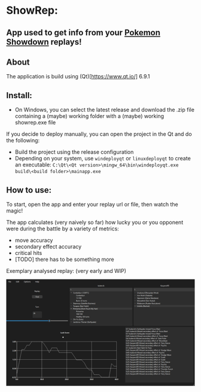 # ShowRep:
## App used to get info from your [Pokemon Showdown](https://play.pokemonshowdown.com/) replays! 

## About
The application is build using (Qt)[https://www.qt.io/] 6.9.1

## Install:
- On Windows, you can select the latest release and download the .zip file containing a (maybe) working folder with a (maybe) working showrep.exe file

If you decide to deploy manually, you can open the project in the Qt and do the following:
- Build the project using the release configuration
- Depending on your system, use `windeployqt` or `linuxdeployqt` to create an executable:
`C:\Qt\<Qt version>\mingw_64\bin\windeployqt.exe build\<build folder>\mainapp.exe`

## How to use:

To start, open the app and enter your replay url or file, then watch the magic!

The app calculates (very naively so far) how lucky you or you opponent were during the battle by a variety of metrics:
- move accuracy
- secondary effect accuracy
- critical hits
- [TODO] there has to be something more

Exemplary analysed replay: (very early and WIP)

![image](SampleReplay.png)
